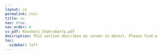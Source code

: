 ```yaml
---
layout: cv
permalink: /cv/
title: cv
nav: true
nav_order: 4
cv_pdf: Koushani_Chakrabarty.pdf
description: This section describes my career in detail. Please find a copy of my CV from the link above
toc:
  sidebar: left
---
```

